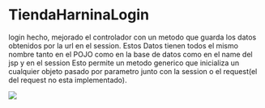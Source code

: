 # TiendaHarninaLogin
login hecho, mejorado el controlador con un metodo que guarda
los datos obtenidos por la url en el session. Estos Datos tienen todos el mismo nombre
tanto en el POJO como en la base de datos como en el name del jsp y en el session 
Esto permite un metodo generico que inicializa un cualquier objeto pasado por
parametro junto con la session o el request(el del request no esta implementado).

<img src="https://i.gyazo.com/97f45c3bbb7c012a158631788ad37be4.gif" />

